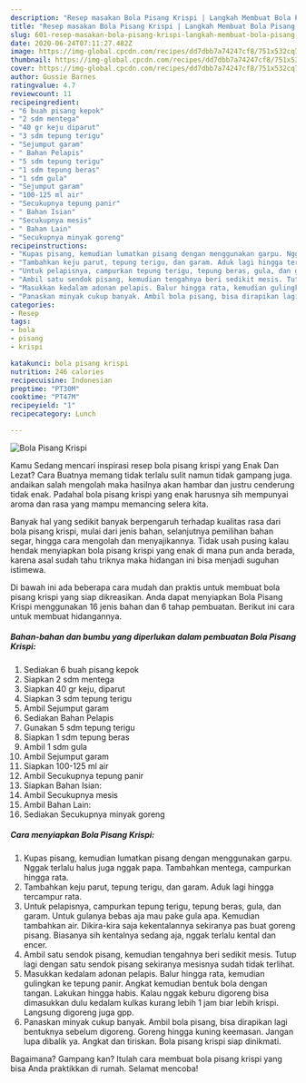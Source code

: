 ```yaml
---
description: "Resep masakan Bola Pisang Krispi | Langkah Membuat Bola Pisang Krispi Yang Lezat Sekali"
title: "Resep masakan Bola Pisang Krispi | Langkah Membuat Bola Pisang Krispi Yang Lezat Sekali"
slug: 601-resep-masakan-bola-pisang-krispi-langkah-membuat-bola-pisang-krispi-yang-lezat-sekali
date: 2020-06-24T07:11:27.482Z
image: https://img-global.cpcdn.com/recipes/dd7dbb7a74247cf8/751x532cq70/bola-pisang-krispi-foto-resep-utama.jpg
thumbnail: https://img-global.cpcdn.com/recipes/dd7dbb7a74247cf8/751x532cq70/bola-pisang-krispi-foto-resep-utama.jpg
cover: https://img-global.cpcdn.com/recipes/dd7dbb7a74247cf8/751x532cq70/bola-pisang-krispi-foto-resep-utama.jpg
author: Gussie Barnes
ratingvalue: 4.7
reviewcount: 11
recipeingredient:
- "6 buah pisang kepok"
- "2 sdm mentega"
- "40 gr keju diparut"
- "3 sdm tepung terigu"
- "Sejumput garam"
- " Bahan Pelapis"
- "5 sdm tepung terigu"
- "1 sdm tepung beras"
- "1 sdm gula"
- "Sejumput garam"
- "100-125 ml air"
- "Secukupnya tepung panir"
- " Bahan Isian"
- "Secukupnya mesis"
- " Bahan Lain"
- "Secukupnya minyak goreng"
recipeinstructions:
- "Kupas pisang, kemudian lumatkan pisang dengan menggunakan garpu. Nggak terlalu halus juga nggak papa. Tambahkan mentega, campurkan hingga rata."
- "Tambahkan keju parut, tepung terigu, dan garam. Aduk lagi hingga tercampur rata."
- "Untuk pelapisnya, campurkan tepung terigu, tepung beras, gula, dan garam. Untuk gulanya bebas aja mau pake gula apa. Kemudian tambahkan air. Dikira-kira saja kekentalannya sekiranya pas buat goreng pisang. Biasanya sih kentalnya sedang aja, nggak terlalu kental dan encer."
- "Ambil satu sendok pisang, kemudian tengahnya beri sedikit mesis. Tutup lagi dengan satu sendok pisang sekiranya mesisnya sudah tidak terlihat."
- "Masukkan kedalam adonan pelapis. Balur hingga rata, kemudian gulingkan ke tepung panir. Angkat kemudian bentuk bola dengan tangan. Lakukan hingga habis. Kalau nggak keburu digoreng bisa dimasukkan dulu kedalam kulkas kurang lebih 1 jam biar lebih krispi. Langsung digoreng juga gpp."
- "Panaskan minyak cukup banyak. Ambil bola pisang, bisa dirapikan lagi bentuknya sebelum digoreng. Goreng hingga kuning keemasan. Jangan lupa dibalik ya. Angkat dan tiriskan. Bola pisang krispi siap dinikmati."
categories:
- Resep
tags:
- bola
- pisang
- krispi

katakunci: bola pisang krispi 
nutrition: 246 calories
recipecuisine: Indonesian
preptime: "PT30M"
cooktime: "PT47M"
recipeyield: "1"
recipecategory: Lunch

---
```



![Bola Pisang Krispi](https://img-global.cpcdn.com/recipes/dd7dbb7a74247cf8/751x532cq70/bola-pisang-krispi-foto-resep-utama.jpg)

Kamu Sedang mencari inspirasi resep bola pisang krispi yang Enak Dan Lezat? Cara Buatnya memang tidak terlalu sulit namun tidak gampang juga. andaikan salah mengolah maka hasilnya akan hambar dan justru cenderung tidak enak. Padahal bola pisang krispi yang enak harusnya sih mempunyai aroma dan rasa yang mampu memancing selera kita.

Banyak hal yang sedikit banyak berpengaruh terhadap kualitas rasa dari bola pisang krispi, mulai dari jenis bahan, selanjutnya pemilihan bahan segar, hingga cara mengolah dan menyajikannya. Tidak usah pusing kalau hendak menyiapkan bola pisang krispi yang enak di mana pun anda berada, karena asal sudah tahu triknya maka hidangan ini bisa menjadi suguhan istimewa.




Di bawah ini ada beberapa cara mudah dan praktis untuk membuat bola pisang krispi yang siap dikreasikan. Anda dapat menyiapkan Bola Pisang Krispi menggunakan 16 jenis bahan dan 6 tahap pembuatan. Berikut ini cara untuk membuat hidangannya.

<!--inarticleads1-->

##### Bahan-bahan dan bumbu yang diperlukan dalam pembuatan Bola Pisang Krispi:

1. Sediakan 6 buah pisang kepok
1. Siapkan 2 sdm mentega
1. Siapkan 40 gr keju, diparut
1. Siapkan 3 sdm tepung terigu
1. Ambil Sejumput garam
1. Sediakan  Bahan Pelapis
1. Gunakan 5 sdm tepung terigu
1. Siapkan 1 sdm tepung beras
1. Ambil 1 sdm gula
1. Ambil Sejumput garam
1. Siapkan 100-125 ml air
1. Ambil Secukupnya tepung panir
1. Siapkan  Bahan Isian:
1. Ambil Secukupnya mesis
1. Ambil  Bahan Lain:
1. Sediakan Secukupnya minyak goreng




<!--inarticleads2-->

##### Cara menyiapkan Bola Pisang Krispi:

1. Kupas pisang, kemudian lumatkan pisang dengan menggunakan garpu. Nggak terlalu halus juga nggak papa. Tambahkan mentega, campurkan hingga rata.
1. Tambahkan keju parut, tepung terigu, dan garam. Aduk lagi hingga tercampur rata.
1. Untuk pelapisnya, campurkan tepung terigu, tepung beras, gula, dan garam. Untuk gulanya bebas aja mau pake gula apa. Kemudian tambahkan air. Dikira-kira saja kekentalannya sekiranya pas buat goreng pisang. Biasanya sih kentalnya sedang aja, nggak terlalu kental dan encer.
1. Ambil satu sendok pisang, kemudian tengahnya beri sedikit mesis. Tutup lagi dengan satu sendok pisang sekiranya mesisnya sudah tidak terlihat.
1. Masukkan kedalam adonan pelapis. Balur hingga rata, kemudian gulingkan ke tepung panir. Angkat kemudian bentuk bola dengan tangan. Lakukan hingga habis. Kalau nggak keburu digoreng bisa dimasukkan dulu kedalam kulkas kurang lebih 1 jam biar lebih krispi. Langsung digoreng juga gpp.
1. Panaskan minyak cukup banyak. Ambil bola pisang, bisa dirapikan lagi bentuknya sebelum digoreng. Goreng hingga kuning keemasan. Jangan lupa dibalik ya. Angkat dan tiriskan. Bola pisang krispi siap dinikmati.




Bagaimana? Gampang kan? Itulah cara membuat bola pisang krispi yang bisa Anda praktikkan di rumah. Selamat mencoba!
